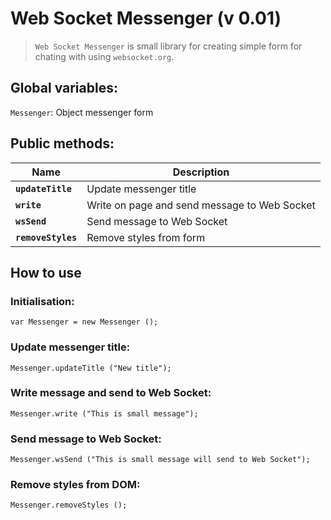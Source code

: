 # Web Socket Messenger (**v 0.01**)
> `Web Socket Messenger` is small library for creating simple form for chating
> with using `websocket.org`.

## Global variables:
  `Messenger`: Object messenger form
  
## Public methods:
| Name  | Description |
| ------------- | ------------- |
| **`updateTitle`**  | Update messenger title  |
| **`write`**  | Write on page and send message to Web Socket  |
| **`wsSend`**  | Send message to Web Socket  |
| **`removeStyles`**  | Remove styles from form  |

## How to use

### Initialisation:
```
var Messenger = new Messenger ();
```

### Update messenger title:
```
Messenger.updateTitle ("New title");
```

### Write message and send to Web Socket:
```
Messenger.write ("This is small message");
```

### Send message to Web Socket:
```
Messenger.wsSend ("This is small message will send to Web Socket");
```

### Remove styles from DOM:
```
Messenger.removeStyles ();
```

